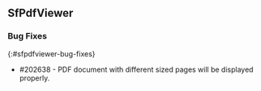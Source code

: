 ## SfPdfViewer

### Bug Fixes
{:#sfpdfviewer-bug-fixes}

* \#202638 - PDF document with different sized pages will be displayed properly.